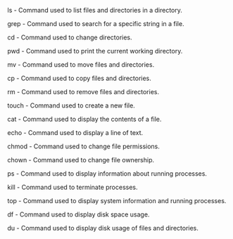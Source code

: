 ls - Command used to list files and directories in a directory.

grep - Command used to search for a specific string in a file.

cd - Command used to change directories.

pwd - Command used to print the current working directory.

mv - Command used to move files and directories.

cp - Command used to copy files and directories.

rm - Command used to remove files and directories.

touch - Command used to create a new file.

cat - Command used to display the contents of a file.

echo - Command used to display a line of text.

chmod - Command used to change file permissions.

chown - Command used to change file ownership.

ps - Command used to display information about running processes.

kill - Command used to terminate processes.

top - Command used to display system information and running processes.

df - Command used to display disk space usage.

du - Command used to display disk usage of files and directories.
